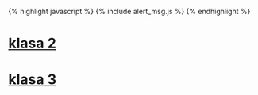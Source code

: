 {% highlight javascript %}
{% include alert_msg.js %}
{% endhighlight %}

# [klasa 2](/klasa2.md)
# [klasa 3](/klasa3.md)
